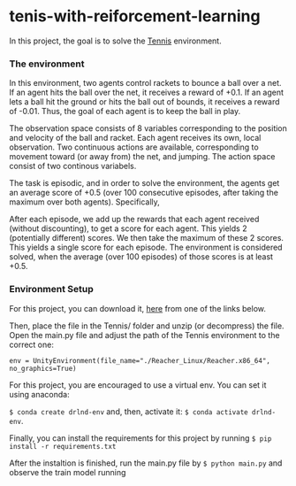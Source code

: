 # tenis-with-reiforcement-learning

 

In this project, the goal is to solve the [Tennis](https://github.com/Unity-Technologies/ml-agents/blob/master/docs/Learning-Environment-Examples.md#tennis) environment.


### The environment

In this environment, two agents control rackets to bounce a ball over a net. If an agent hits the ball over the net, it 
receives a reward of +0.1. If an agent lets a ball hit the ground or hits the ball out of bounds, it receives a reward 
of -0.01. Thus, the goal of each agent is to keep the ball in play.

The observation space consists of 8 variables corresponding to the position and velocity of the ball and racket. Each 
agent receives its own, local observation. Two continuous actions are available, corresponding to movement toward 
(or away from) the net, and jumping. The action space consist of two continous variabels.

The task is episodic, and in order to solve the environment, the agents get an average score of +0.5 
(over 100 consecutive episodes, after taking the maximum over both agents). Specifically,

After each episode, we add up the rewards that each agent received (without discounting), to get a score for each agent. 
This yields 2 (potentially different) scores. We then take the maximum of these 2 scores.
This yields a single score for each episode.
The environment is considered solved, when the average (over 100 episodes) of those scores is at least +0.5.

### Environment Setup

For this project, you can download it, [here](https://s3-us-west-1.amazonaws.com/udacity-drlnd/P3/Tennis/Tennis_Linux.zip) 
from one of the links below. 

Then, place the file in the Tennis/ folder and unzip (or decompress) the file. Open the main.py file and adjust the path 
of the Tennis environment to the correct one:

`env = UnityEnvironment(file_name="./Reacher_Linux/Reacher.x86_64", no_graphics=True)`

For this project, you are encouraged to use a virtual env. You can set it using anaconda: 

`$ conda create drlnd-env` and, then, activate it: `$ conda activate drlnd-env`. 

Finally, you can install the requirements for this project by running `$ pip install -r requirements.txt`

After the instaltion is finished, run the main.py file by `$ python main.py` and observe the train model running